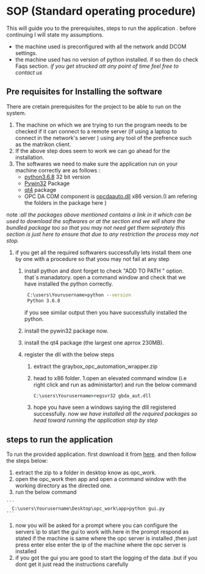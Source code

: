 # SOP (Standard operating procedure)

This will guide you to the prerequisites, steps to run the application . before continuing I will state my assumptions.
 * the machine used is preconfigured with all the network andd DCOM settings.
 * the machine used has no version of python installed. if so then do check Faqs section.
 *if you get strucked att any point of time feel free to contact us*

## Pre requisites for Installing the software 
There are cretain prerequisites for the project to be able to run on the system.
 1. The machine on which we are trying to run the program needs to be checked if it can connect to a remote server (if using a laptop to connect in the network's server ) using any tool of the prefrence such as the matrikon client.
 1. If the above step does seem to work we can go ahead for the installation.
 1. The softwares we need to make sure the application run on your machine correctly are as follows : 
      * [python3.6.8](https://www.python.org/ftp/python/3.6.8/python-3.6.8.exe) 32 bit version
      * [Pywin32](https://github.com/mhammond/pywin32/releases/download/b228/pywin32-228.win32-py3.6.exe) Package 
      * [qt4](https://download.qt.io/archive/qt/4.8/4.8.7/qt-opensource-windows-x86-vs2010-4.8.7.exe) package 
      * OPC DA COM component is [opcdaauto.dll](http://gray-box.net/download_daawrapper.php?lang=en) x86 version.(I am refering the folders in the package  here )

note :*all the packages above mentioned contains a link in it which can be used to download the softwares or at the section end we will share the bundled package too so that you may not need get them seprately this section is just here to ensure that due to any restriction the process may not stop.*

1. if you get all the required softwarers successfully lets install them one by one with a procedure so that yoou may not fail at any step 
   1. install python and dont forget to check "ADD TO PATH " option. that`s manadatory.
      open a command window and check that we have installed the python correctly.
      ```cmd     
       C:\users\Yourusername>python --version
       Python 3.6.8
       ```
       
      if you see similar output then you have successfully installed the python. 
   1. install the pywin32 package now.
   1. install the qt4 package (the largest one aprrox 230MB).
   1. register the dll with the below steps
      1. extract the graybox_opc_automation_wrapper.zip
      1. head to x86 folder. 
      1.open an elevated command window (i.e right click and run as administartor) and run the below command
     
         ```cmd 
         C:\users\Yourusername>regsvr32 gbda_aut.dll 
         ```
      1. hope you have seen a windows saying the dlll registered successfully.
 *now we have installed all the required packages so head toward running the application step by step*
 
## steps to run the application 

 To run the provided application. first download it from [here](https://drive.google.com/file/d/1QAY6qECmUW8D19BVNAGfhhIZn8oudRpY/view?usp=sharing). and then follow the steps below:
  1. extract the zip to a folder in desktop know as opc_work.
  1. open the opc_work then app and open a command window with the working directory as the directed one.
  1. run the below command 
  
    ``` 
      C:\users\Yourusername\Desktop\opc_work\app>python gui.py
    ```
  1. now you will be asked for a prompt where you can configure the servers`ip to start the gui to work with.here in the prompt respond as stated
      if the machine is same where the opc server is installed ,then just press enter else enter the ip of the machine where the opc server is installed
  1. if you got the gui you are good to start the logging of the data .but if you dont get it just read the instructions carefully 
  
 
    
